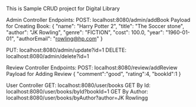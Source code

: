 This is Sample CRUD project for Digital Library 

Admin Controller Endpoints:
POST: localhost:8080/admin/addBook
  Payload for Creating Book:
    {
        "name": "Harry Potter 2",
        "title": "The Soccer stone",
        "author": "JK Rowling",
        "genre": "FICTION",
        "cost": 100.0,
        "year": "1960-01-01",
        "authorEmail": "rowling@hp.com"
    }

PUT: localhost:8080/admin/update?id=1
DELETE: localhost:8080/admin/delete?id=1

Review Controller Endpoints:
POST: localhost:8080/review/addReview
  Payload for Adding Review
    {
    "comment":"good",
    "rating":4,
    "bookId":1
    }

User Controller
GET: localhost:8080/user/books
GET By Id: localhost:8080/user/books/byId?bookId=1
GET By Author: localhost:8080/user/books/byAuthor?author=JK Rowlingg
